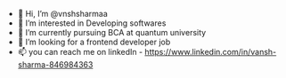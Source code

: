 - 👋 Hi, I’m @vnshsharmaa
- 👀 I’m interested in Developing softwares
- 🌱 I’m currently pursuing BCA at quantum university
- 💞️ I’m looking for a frontend developer job
- 📫 you can reach me on linkedIn - https://www.linkedin.com/in/vansh-sharma-846984363
<!---
vnshsharmaa/vnshsharmaa is a ✨ special ✨ repository because its `README.md` (this file) appears on your GitHub profile.
You can click the Preview link to take a look at your changes.
--->
